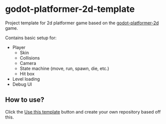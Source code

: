 # godot-platformer-2d-template

Project template for 2d platformer game based on the [godot-platformer-2d](https://github.com/GDQuest/godot-platformer-2d) game.

Contains basic setup for:
- Player
  - Skin
  - Collisions
  - Camera
  - State machine (move, run, spawn, die, etc.)
  - Hit box
- Level loading
- Debug UI

## How to use?

Click the [Use this template](https://github.com/rhblind/godot-platformer-2d-template/generate) button and create your own repository based off this.
